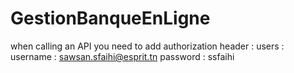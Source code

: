 # GestionBanqueEnLigne
when calling an API you need to add authorization header : 
users : 
username : sawsan.sfaihi@esprit.tn   password : ssfaihi
